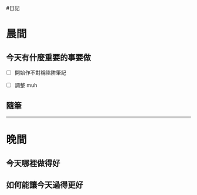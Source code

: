 #日記 
# 晨間

## 今天有什麼重要的事要做
- [ ] 開始作不對稱陷阱筆記
- [ ] 調整 muh 


## 隨筆

---

# 晚間

## 今天哪裡做得好

## 如何能讓今天過得更好